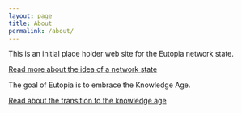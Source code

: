 ```yaml
---
layout: page
title: About
permalink: /about/
---
```


This is an initial place holder web site for the Eutopia network state.

[Read more about the idea of a network state](https://thenetworkstate.org)

The goal of Eutopia is to embrace the Knowledge Age.

[Read about the transition to the knowledge age](https://worldaftercapita.org)

